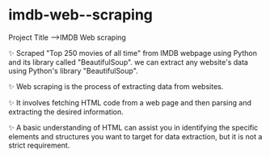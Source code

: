 # imdb-web--scraping

Project Title -->IMDB Web scraping

✨ Scraped "Top 250 movies of all time" from IMDB webpage using Python and its library called "BeautifulSoup". we can extract any website's data using Python's library "BeautifulSoup".

✨ Web scraping is the process of extracting data from websites.

✨ It involves fetching HTML code from a web page and then parsing and extracting the desired information.

✨ A basic understanding of HTML can assist you in identifying the specific elements and structures you want to target for data extraction, but it is not a strict requirement.
